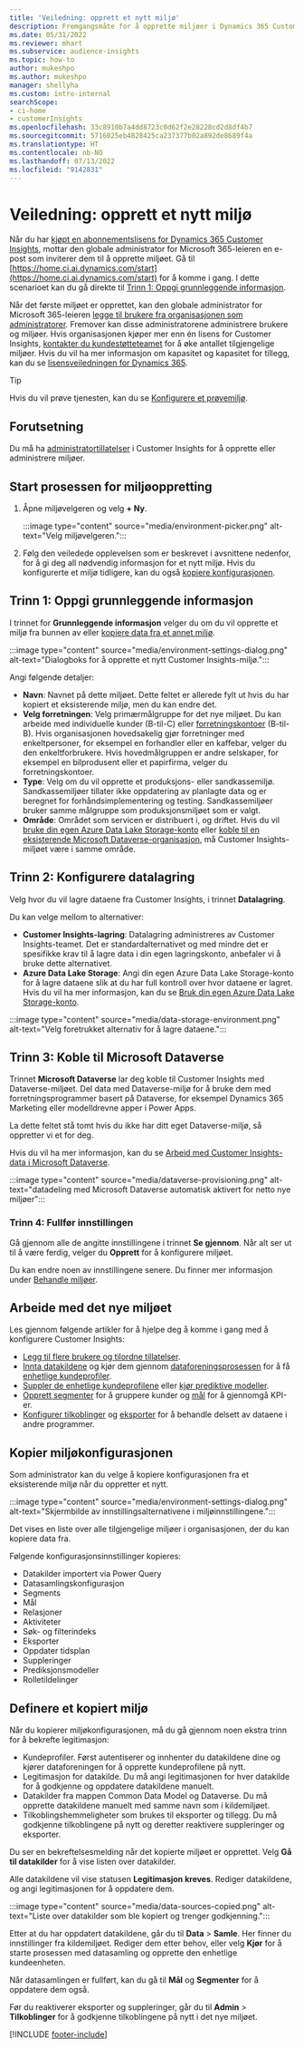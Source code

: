 ```yaml
---
title: 'Veiledning: opprett et nytt miljø'
description: Fremgangsmåte for å opprette miljøer i Dynamics 365 Customer Insights.
ms.date: 05/31/2022
ms.reviewer: mhart
ms.subservice: audience-insights
ms.topic: how-to
author: mukeshpo
ms.author: mukeshpo
manager: shellyha
ms.custom: intro-internal
searchScope:
- ci-home
- customerInsights
ms.openlocfilehash: 33c8910b7a4dd8723c0d62f2e28228cd2d8df4b7
ms.sourcegitcommit: 5716025eb4828425ca237377b02a892de8689f4a
ms.translationtype: HT
ms.contentlocale: nb-NO
ms.lasthandoff: 07/13/2022
ms.locfileid: "9142831"
---
```

# <a name="how-to-create-a-new-environment"></a>Veiledning: opprett et nytt miljø

Når du har [kjøpt en abonnementslisens for Dynamics 365 Customer Insights](paid-license.md), mottar den globale administrator for Microsoft 365-leieren en e-post som inviterer dem til å opprette miljøet. Gå til [https://home.ci.ai.dynamics.com/start](https://home.ci.ai.dynamics.com/start) for å komme i gang. I dette scenarioet kan du gå direkte til [Trinn 1: Oppgi grunnleggende informasjon](#step-1-provide-basic-information).

Når det første miljøet er opprettet, kan den globale administrator for Microsoft 365-leieren [legge til brukere fra organisasjonen som administratorer](permissions.md). Fremover kan disse administratorene administrere brukere og miljøer. Hvis organisasjonen kjøper mer enn én lisens for Customer Insights, [kontakter du kundestøtteteamet](https://go.microsoft.com/fwlink/?linkid=2079641) for å øke antallet tilgjengelige miljøer. Hvis du vil ha mer informasjon om kapasitet og kapasitet for tillegg, kan du se [lisensveiledningen for Dynamics 365](https://go.microsoft.com/fwlink/?LinkId=866544).

> [!TIP]
> Hvis du vil prøve tjenesten, kan du se [Konfigurere et prøvemiljø](trial-signup.md).

## <a name="prerequisites"></a>Forutsetning

Du må ha [administratortillatelser](permissions.md) i Customer Insights for å opprette eller administrere miljøer.

## <a name="start-the-environment-creation-process"></a>Start prosessen for miljøoppretting

1. Åpne miljøvelgeren og velg **+ Ny**.
  
   :::image type="content" source="media/environment-picker.png" alt-text="Velg miljøvelgeren.":::

1. Følg den veiledede opplevelsen som er beskrevet i avsnittene nedenfor, for å gi deg all nødvendig informasjon for et nytt miljø. Hvis du konfigurerte et miljø tidligere, kan du også [kopiere konfigurasjonen](#copy-the-environment-configuration).

## <a name="step-1-provide-basic-information"></a>Trinn 1: Oppgi grunnleggende informasjon

I trinnet for **Grunnleggende informasjon** velger du om du vil opprette et miljø fra bunnen av eller [kopiere data fra et annet miljø](#copy-the-environment-configuration).

   :::image type="content" source="media/environment-settings-dialog.png" alt-text="Dialogboks for å opprette et nytt Customer Insights-miljø.":::

Angi følgende detaljer:

- **Navn**: Navnet på dette miljøet. Dette feltet er allerede fylt ut hvis du har kopiert et eksisterende miljø, men du kan endre det.
- **Velg forretningen**: Velg primærmålgruppe for det nye miljøet. Du kan arbeide med individuelle kunder (B-til-C) eller [forretningskontoer](work-with-business-accounts.md) (B-til-B). Hvis organisasjonen hovedsakelig gjør forretninger med enkeltpersoner, for eksempel en forhandler eller en kaffebar, velger du den enkeltforbrukere. Hvis hovedmålgruppen er andre selskaper, for eksempel en bilprodusent eller et papirfirma, velger du forretningskontoer.
- **Type**: Velg om du vil opprette et produksjons- eller sandkassemiljø. Sandkassemiljøer tillater ikke oppdatering av planlagte data og er beregnet for forhåndsimplementering og testing. Sandkassemiljøer bruker samme målgruppe som produksjonsmiljøet som er valgt.
- **Område**: Området som servicen er distribuert i, og driftet. Hvis du vil [bruke din egen Azure Data Lake Storage-konto](own-data-lake-storage.md) eller [koble til en eksisterende Microsoft Dataverse-organisasjon](customer-insights-dataverse.md), må Customer Insights-miljøet være i samme område.

## <a name="step-2-configure-data-storage"></a>Trinn 2: Konfigurere datalagring

Velg hvor du vil lagre dataene fra Customer Insights, i trinnet **Datalagring**.

Du kan velge mellom to alternativer:

- **Customer Insights-lagring**: Datalagring administreres av Customer Insights-teamet. Det er standardalternativet og med mindre det er spesifikke krav til å lagre data i din egen lagringskonto, anbefaler vi å bruke dette alternativet.
- **Azure Data Lake Storage**: Angi din egen Azure Data Lake Storage-konto for å lagre dataene slik at du har full kontroll over hvor dataene er lagret. Hvis du vil ha mer informasjon, kan du se [Bruk din egen Azure Data Lake Storage-konto](own-data-lake-storage.md).

:::image type="content" source="media/data-storage-environment.png" alt-text="Velg foretrukket alternativ for å lagre dataene.":::

## <a name="step-3-connect-to-microsoft-dataverse"></a>Trinn 3: Koble til Microsoft Dataverse

Trinnet **Microsoft Dataverse** lar deg koble til Customer Insights med Dataverse-miljøet. Del data med Dataverse-miljø for å bruke dem med forretningsprogrammer basert på Dataverse, for eksempel Dynamics 365 Marketing eller modelldrevne apper i Power Apps.

La dette feltet stå tomt hvis du ikke har ditt eget Dataverse-miljø, så oppretter vi et for deg.

Hvis du vil ha mer informasjon, kan du se [Arbeid med Customer Insights-data i Microsoft Dataverse](customer-insights-dataverse.md).

:::image type="content" source="media/dataverse-provisioning.png" alt-text="datadeling med Microsoft Dataverse automatisk aktivert for netto nye miljøer":::

### <a name="step-4-finalize-the-settings"></a>Trinn 4: Fullfør innstillingen

Gå gjennom alle de angitte innstillingene i trinnet **Se gjennom**. Når alt ser ut til å være ferdig, velger du **Opprett** for å konfigurere miljøet.

Du kan endre noen av innstillingene senere. Du finner mer informasjon under [Behandle miljøer](manage-environments.md).

## <a name="work-with-your-new-environment"></a>Arbeide med det nye miljøet

Les gjennom følgende artikler for å hjelpe deg å komme i gang med å konfigurere Customer Insights:

- [Legg til flere brukere og tilordne tillatelser](permissions.md).
- [Innta datakildene](data-sources.md) og kjør dem gjennom [dataforeningsprosessen](data-unification.md) for å få [enhetlige kundeprofiler](customer-profiles.md).
- [Suppler de enhetlige kundeprofilene](enrichment-hub.md) eller [kjør prediktive modeller](predictions-overview.md).
- [Opprett segmenter](segments.md) for å gruppere kunder og [mål](measures.md) for å gjennomgå KPI-er.
- [Konfigurer tilkoblinger](connections.md) og [eksporter](export-destinations.md) for å behandle delsett av dataene i andre programmer.

## <a name="copy-the-environment-configuration"></a>Kopier miljøkonfigurasjonen

Som administrator kan du velge å kopiere konfigurasjonen fra et eksisterende miljø når du oppretter et nytt.

:::image type="content" source="media/environment-settings-dialog.png" alt-text="Skjermbilde av innstillingsalternativene i miljøinnstillingene.":::

Det vises en liste over alle tilgjengelige miljøer i organisasjonen, der du kan kopiere data fra.

Følgende konfigurasjonsinnstillinger kopieres:

- Datakilder importert via Power Query
- Datasamlingskonfigurasjon
- Segments
- Mål
- Relasjoner
- Aktiviteter
- Søk- og filterindeks
- Eksporter
- Oppdater tidsplan
- Suppleringer
- Prediksjonsmodeller
- Rolletildelinger

## <a name="set-up-a-copied-environment"></a>Definere et kopiert miljø

Når du kopierer miljøkonfigurasjonen, må du gå gjennom noen ekstra trinn for å bekrefte legitimasjon:

- Kundeprofiler. Først autentiserer og innhenter du datakildene dine og kjører dataforeningen for å opprette kundeprofilene på nytt.
- Legitimasjon for datakilde. Du må angi legitimasjonen for hver datakilde for å godkjenne og oppdatere datakildene manuelt.
- Datakilder fra mappen Common Data Model og Dataverse. Du må opprette datakildene manuelt med samme navn som i kildemiljøet.
- Tilkoblingshemmeligheter som brukes til eksporter og tillegg. Du må godkjenne tilkoblingene på nytt og deretter reaktivere suppleringer og eksporter.

Du ser en bekreftelsesmelding når det kopierte miljøet er opprettet. Velg **Gå til datakilder** for å vise listen over datakilder.

Alle datakildene vil vise statusen **Legitimasjon kreves**. Rediger datakildene, og angi legitimasjonen for å oppdatere dem.

:::image type="content" source="media/data-sources-copied.png" alt-text="Liste over datakilder som ble kopiert og trenger godkjenning.":::

Etter at du har oppdatert datakildene, går du til **Data** > **Samle**. Her finner du innstillinger fra kildemiljøet. Rediger dem etter behov, eller velg **Kjør** for å starte prosessen med datasamling og opprette den enhetlige kundeenheten.

Når datasamlingen er fullført, kan du gå til **Mål** og **Segmenter** for å oppdatere dem også.

Før du reaktiverer eksporter og suppleringer, går du til **Admin** > **Tilkoblinger** for å godkjenne tilkoblingene på nytt i det nye miljøet.

[!INCLUDE [footer-include](includes/footer-banner.md)]
